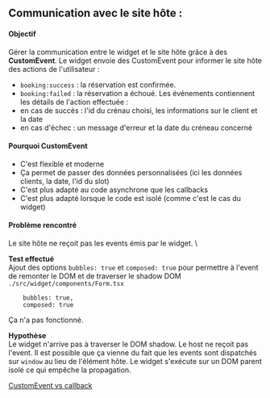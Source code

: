 ## Communication avec le site hôte : ##
#### Objectif ####
Gérer la communication entre le widget et le site hôte grâce à des **CustomEvent**.
Le widget envoie des CustomEvent pour informer le site hôte des actions de l'utilisateur :
- `booking:success` : la réservation est confirmée.
- `booking:failed` : la réservation a échoué.
Les événements contiennent les détails de l'action effectuée :
- en cas de succès : l'id du crénau choisi, les informations sur le client et la date
- en cas d'échec : un message d'erreur et la date du créneau concerné

#### Pourquoi CustomEvent ####
- C'est flexible et moderne
- Ça permet de passer des données personnalisées (ici les données clients, la date, l'id du slot)
- C'est plus adapté au code asynchrone que les callbacks
- C'est plus adapté lorsque le code est isolé (comme c'est le cas du widget)

#### Problème rencontré ####
Le site hôte ne reçoit pas les events émis par le widget. \

**Test effectué** \
Ajout des options `bubbles: true` et `composed: true` pour permettre à l'event de remonter le DOM et de traverser le shadow DOM
`./src/widget/components/Form.tsx`
```
    bubbles: true,
    composed: true
```
Ça n'a pas fonctionné.

**Hypothèse** \
Le widget n'arrive pas à traverser le DOM shadow. Le host ne reçoit pas l'event. Il est possible que ça vienne du fait que les events sont dispatchés sur `window` au lieu de l'élément hôte. Le widget s'exécute sur un DOM parent isolé ce qui empêche la propagation.

[CustomEvent vs callback](https://gomakethings.com/callbacks-vs.-custom-events-in-vanilla-js/)
